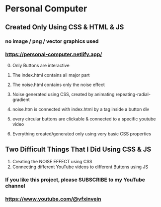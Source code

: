 # Personal Computer

## Created Only Using CSS & HTML & JS

### no image / png / vector graphics used

### https://personal-computer.netlify.app/

0. Only Buttons are interactive

1. The index.html contains all major part

2. The noise.html contains only the noise effect

3. Noise generated using CSS, created by animating repeating-radial-gradient

4. noise.htm is connected with index.html by a <a> tag inside a button div

5. every circular buttons are clickable & connected to a specific youtube video

6. Everything created/generated only using very basic CSS properties


## Two Difficult Things That I Did Using CSS & JS

1. Creating the NOISE EFFECT using CSS
2. Connecting different YouTube videos to different Buttons using JS


### If you like this project, please SUBSCRIBE to my YouTube channel
### https://www.youtube.com/@vfxinvein